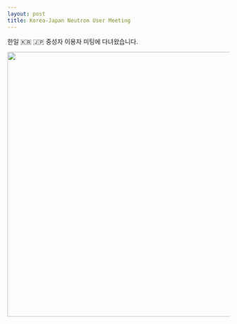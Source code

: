 ```yaml
---
layout: post
title: Korea-Japan Neutron User Meeting
---
```


한일 :kr: :jp: 중성자 이용자 미팅에 다녀왔습니다.

<img src='/images/images_post/20180109_KJ.jpg' width='600'>
